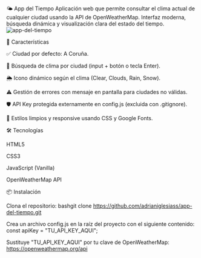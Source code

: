 🌤️ App del Tiempo
Aplicación web que permite consultar el clima actual de cualquier ciudad usando la API de OpenWeatherMap.
Interfaz moderna, búsqueda dinámica y visualización clara del estado del tiempo.
![app-del-tiempo](https://github.com/user-attachments/assets/19ff3008-8cfa-4080-a56e-2911ec5a8e0c)


🚀 Características

✅ Ciudad por defecto: A Coruña.

🔎 Búsqueda de clima por ciudad (input + botón o tecla Enter).

🌦️ Icono dinámico según el clima (Clear, Clouds, Rain, Snow).

⚠️ Gestión de errores con mensaje en pantalla para ciudades no válidas.

🛡️ API Key protegida externamente en config.js (excluida con .gitignore).

🎨 Estilos limpios y responsive usando CSS y Google Fonts.

🛠️ Tecnologías

HTML5

CSS3

JavaScript (Vanilla)

OpenWeatherMap API

📦 Instalación

Clona el repositorio:
bashgit clone https://github.com/adrianiglesiass/app-del-tiempo.git

Crea un archivo config.js en la raíz del proyecto con el siguiente contenido:
 const apiKey = "TU_API_KEY_AQUI";

Sustituye "TU_API_KEY_AQUI" por tu clave de OpenWeatherMap: https://openweathermap.org/api
   
